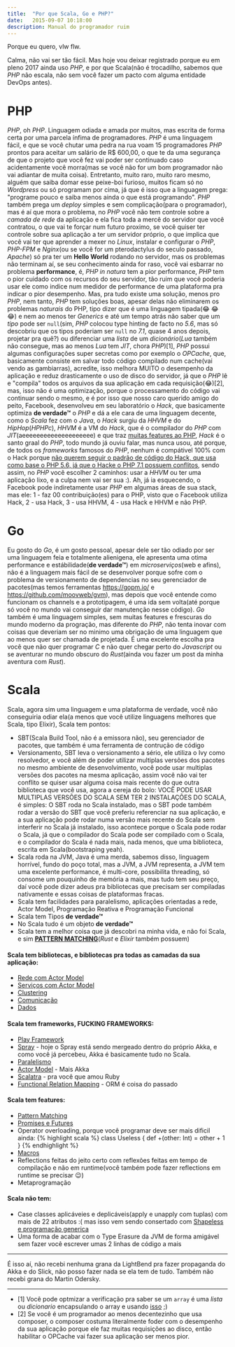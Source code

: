 ```yaml
---
title:  "Por que Scala, Go e PHP?"
date:   2015-09-07 10:18:00
description: Manual do programador ruim
---
```


Porque eu quero, vlw flw.

Calma, não vai ser tão fácil. Mas hoje vou deixar registrado porque eu em pleno
2017 ainda uso _PHP_, e por que Scala(não é trocadilho, sabemos que _PHP_ não escala,
não sem você fazer um pacto com alguma entidade DevOps antes).

# PHP

_PHP_, oh _PHP_. Linguagem odiada e amada por muitos, mas escrita de forma certa por
uma parcela ínfima de programadores. _PHP_ é uma linguagem fácil, e que se você
chutar uma pedra na rua voam 15 programadores _PHP_ prontos para aceitar um salário
de R$ 600,00, o que te da uma segurança de que o projeto que você fez vai poder
ser continuado caso acidentamente você morra(mas se você não for um bom programador
não vai adiantar de muita coisa). Entretanto, muito raro, muito raro mesmo,
alguém que saiba domar esse peixe-boi furioso, muitos ficam só no _Wordpress_ ou só
programam por cima, já que é isso que a linguagem prega: "programe pouco e saiba
menos ainda o que está programando". _PHP_ também prega um _deploy_ simples e sem
complicação(para o programador), mas é aí que mora o problema, no _PHP_ você não
tem controle sobre a _camada de rede_ da aplicação e ela fica toda a mercê do
servidor que você contratou, o que vai te forçar num futuro proximo, se você quiser
ter controle sobre sua aplicação a ter um servidor próprio, o que implica que
você vai ter que aprender a mexer no _Linux_,
instalar e configurar o _PHP_, _PHP-FPM_ e _Nginx_(ou se você for um pterodactylus do seculo passado, _Apache_)
só pra ter um __Hello World__ rodando no servidor, mas os problemas não terminam aí,
se seu conhecimento ainda for raso, você vai esbarrar no problema
**performance**, é, _PHP_ _in natura_ tem a pior performance, _PHP_ tem o pior
cuidado com os recursos do seu servidor, tão ruim que você poderia usar ele como
indice num medidor de performance de uma plataforma pra indicar o pior desempenho.
Mas, pra tudo existe uma solução, menos pro _PHP_, nem tanto, _PHP_ tem soluções boas,
apesar delas não eliminarem os problemas _naturais_ do PHP, tipo dizer que é uma
linguagem tipada(:joy: :joy: :joy:) e nem ao menos ter _Generics_ e até um tempo
atrás não saber que um _tipo_ pode ser `null`(sim, _PHP_ colocou type hinting de facto
no _5.6_, mas só descobriu que os tipos poderiam ser `null` no _7.1_, quase 4 anos depois, projetar pra quê?)
ou diferenciar uma _lista_ de um _dicionário_(_Lua_ também não consegue, mas ao menos _Lua_ tem _JIT_, chora _PHP_)[1],
_PHP_ possui algumas configurações super secretas como por exemplo o _OPCache_, que, basicamente
consiste em salvar todo código compilado num cache(vai vendo as gambiarras), acredite,
isso melhora MUITO o desempenho da aplicação e reduz drasticamente o uso de disco
do servidor, já que o _PHP_ lê e "compila" todos os arquivos da sua aplicação em
cada requisição(:joy:)[2], mas, isso não é uma optimização, porque o processamento
do código vai continuar sendo o mesmo, e é por isso que nosso caro querido amigo do peito,
Facebook, desenvolveu em seu laboratório o _Hack_, que basicamente optimiza
**de verdade™** o _PHP_ e dá a ele cara de uma linguagem decente, como o _Scala_ fez
com o _Java_, o _Hack_ surgiu da _HHVM_ e do _HipHop_(_HPHPc_), _HHVM_ é a VM do _Hack_, que é o compilador do
_PHP_ com _JIT_(aeeeeeeeeeeeeeeeeeeee) e que traz [muitas features ao PHP](https://docs.hhvm.com/hack/), _Hack_ é o santo graal do _PHP_, todo mundo já ouviu falar,
mas nunca usou, até porque, de todos os _frameworks_ famosos do _PHP_,
nenhum é compátivel 100% com o Hack porque [não querem seguir o padrão de código do Hack, que usa como base o PHP 5.6, já que o Hacke o PHP 7.1 possuem conflitos](http://hhvm.com/blog/875/wow-hhvm-is-fast-too-bad-it-doesnt-run-my-code),
sendo assim, no _PHP_ você escolher 2 caminhos: usar a _HHVM_ ou ter uma aplicação lixo, e a culpa nem vai ser sua :). Ah, já ia esquecendo, o Facebook pode indiretamente usar
_PHP_ em algumas áreas de sua stack, mas ele: 1 - faz 00 contribuição(es) para o PHP, visto que o Facebook utiliza Hack, 2 - usa Hack, 3 - usa HHVM, 4 - usa Hack e HHVM e não PHP.

# Go

Eu gosto do _Go_, é um gosto pessoal, apesar dele ser tão odiado por ser uma linguagem feia e totalmente alienigena,
ele apresenta uma otima performance e estábilidade(**de verdade™**) em _microserviços_(web e afins), não é a
linguagem mais fácil de se desenvolver porque sofre com o problema de versionamento de dependencias
no seu gerenciador de pacotes(mas temos ferramentas https://gopm.io/ e https://github.com/moovweb/gvm),
mas depois que você entende como funcionam os channels e a prototipagem, é uma ida sem volta(até porque só você no mundo vai conseguir dar manutenção nesse código).
_Go_ também é uma linguagem simples, sem muitas features e frescuras do mundo moderno da progração, mas diferente do _PHP_, não tenta inovar com coisas que deveriam ser no minimo uma obrigação de uma linguagem que ao menos quer ser chamada de projetada. É uma excelente escolha pra você que não quer programar _C_ e não quer chegar perto do _Javascript_ ou se aventurar no mundo obscuro do _Rust_(ainda vou fazer um post da minha aventura com _Rust_).

# Scala
Scala, agora sim uma linguagem e uma plataforma de verdade, você não conseguiria odiar ela(a menos
  que você utilize linguagens melhores que Scala, tipo Elixir), Scala tem pontos:
- SBT(Scala Build Tool, não é a emissora não), seu gerenciador de pacotes, que também é uma ferramenta de contrução de código
- Versionamento, SBT leva o versionamento a sério, ele utiliza o Ivy como resolvedor, e você além de poder utilizar multiplas versões
dos pacotes no mesmo ambiente de desenvolvimento, você pode usar multiplas versões dos pacotes na mesma aplicação, assim você não vai ter
conflito se quiser usar alguma coisa mais recente do que outra biblioteca que você usa, agora a cereja do bolo: VOCÊ PODE USAR MULTIPLAS
VERSÕES DO SCALA SEM TER 2 INSTALAÇÕES DO SCALA, é simples: O SBT roda no Scala instalado, mas o SBT pode também rodar a versão do SBT que
você preferiu referenciar na sua aplicação, e a sua aplicação pode rodar numa versão mais recente do Scala sem interferir no Scala já instalado,
isso acontece porque o Scala pode rodar o Scala, já que o compilador do Scala pode ser compilado com o Scala, e o compilador do Scala é nada mais, nada menos, que uma biblioteca, escrita em Scala(bootstraping yeah).
- Scala roda na JVM, Java é uma merda, sabemos disso, linguagem horrível, fundo do poço total, mas a JVM, a JVM representa, a JVM tem uma excelente
performance, é multi-core, possibilita threading, só consome um pouquinho de memória a mais, mas tudo tem seu preço, daí você pode dizer adeus
pra bibliotecas que precisam ser compiladas nativamente e essas coisas de plataformas fracas.
- Scala tem facilidades para paralelismo, aplicações orientadas a rede, Actor Model, Programação Reativa e Programação Funcional
- Scala tem Tipos **de verdade™**
- No Scala tudo é um objeto **de verdade™**
- Scala tem a melhor coisa que já descobri na minha vida, e não foi Scala, e sim [**PATTERN MATCHING**](http://docs.scala-lang.org/tutorials/tour/pattern-matching.html)(_Rust_ e _Elixir_ também possuem)

#### Scala tem bibliotecas, e bibliotecas pra todas as camadas da sua aplicação:
- [Rede com Actor Model](http://doc.akka.io/docs/akka/2.4/scala/index-network.html)
- [Serviços com Actor Model](http://doc.akka.io/docs/akka/2.4/scala/index-actors.html)
- [Clustering](http://doc.akka.io/docs/akka/2.4/scala/index-network.html)
- [Comunicação](http://doc.akka.io/docs/akka/2.4/scala/camel.html)
- [Dados](http://slick.lightbend.com/)

#### Scala tem frameworks, FUCKING FRAMEWORKS:
- [Play Framework](https://www.playframework.com/)
- [Spray](http://spray.io/) - hoje o Spray está sendo mergeado dentro do próprio Akka, e como você já percebeu, Akka é basicamente tudo no Scala.
- [Paralelismo](http://akka.io/)
- [Actor Model](http://akka.io/) - Mais Akka
- [Scalatra](http://www.scalatra.org/) - pra você que amou Ruby
- [Functional Relation Mapping](http://slick.lightbend.com/) - ORM é coisa do passado

#### Scala tem features:
- [Pattern Matching](http://docs.scala-lang.org/tutorials/tour/pattern-matching.html)
- [Promises e Futures](http://docs.scala-lang.org/overviews/core/futures.html)
- Operator overloading, porque você programar deve ser mais dificil ainda:
{% highlight scala %}
class Useless {
  def +(other: Int) = other + 1
}
{% endhighlight %}
- [Macros](http://docs.scala-lang.org/overviews/macros/overview.html)
- Reflections feitas do jeito certo com reflexões feitas em tempo de compilação e não em runtime(você também pode fazer reflections em runtime se precisar :wink:)
- Metaprogramação

#### Scala não tem:
- Case classes aplicáveies e deplicáveis(apply e unapply com tuplas) com mais de 22 atributos :( mas isso vem sendo consertado com [Shapeless e programação generica](https://github.com/milessabin/shapeless)
- Uma forma de acabar com o Type Erasure da JVM de forma amigável sem fazer você escrever umas 2 linhas de código a mais

--------------------

É isso aí, não recebi nenhuma grana da LightBend pra fazer propaganda do Akka e do Slick, não posso fazer nada se ela tem de tudo. Também não recebi grana do Martin Odersky.

--------------------

- [1] Você pode optmizar a verificação pra saber se um `array` é uma _lista_ ou _dicionario_ encapsulando o array e usando [isso](http://php.net/manual/en/class.cachingiterator.php) ;)
- [2] Se você é um programador ao menos decentezinho que usa composer, o composer costuma literalmente foder com o desempenho da sua aplicação porque ele faz muitas requisições ao disco, então habilitar o OPCache vai fazer sua aplicação ser menos pior.
